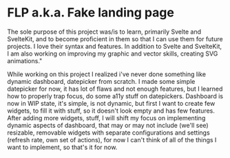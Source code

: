 # FLP a.k.a. Fake landing page

The sole purpose of this project was/is to learn, primarily Svelte and SvelteKit, and to become proficient in them so that I can use them for future projects. I love their syntax and features. In addition to Svelte and SvelteKit, I am also working on improving my graphic and vector skills, creating SVG animations."

While working on this project I realized i've never done something like dynamic dashboard, datepicker from scratch. I made some simple datepicker for now, it has lot of flaws and not enough features,
but I learned how to properly trap focus, do some a11y stuff on datepickers. Dashboard is now in WIP state, it's simple, is not dynamic, but first I want to create few widgets, to fill it with stuff, so it doesn't look empty and has few features.
After adding more widgets, stuff, I will shift my focus on implementing dynamic aspects of dashboard, that may or may not include (we'll see) resizable, removable widgets with separate configurations and settings (refresh rate, own set of actions), for now I can't think of all of the things I want to implement, so that's it for now.
